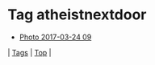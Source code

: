 <!--
title: Tag atheistnextdoor
date: 2020-06-28T15:26:58.892Z
tags:
-->
# Tag atheistnextdoor

 * [Photo 2017-03-24 09](158771804933.md)

| [Tags](tags.md) | [Top](index.md) |
